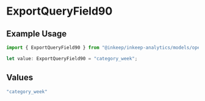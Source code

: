 # ExportQueryField90

## Example Usage

```typescript
import { ExportQueryField90 } from "@inkeep/inkeep-analytics/models/operations";

let value: ExportQueryField90 = "category_week";
```

## Values

```typescript
"category_week"
```